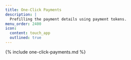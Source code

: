 ```yaml
---
title: One-Click Payments
description: |
  Prefilling the payment details using payment tokens.
menu_order: 2400
icon:
  content: touch_app
  outlined: true
---
```


{% include one-click-payments.md %}
